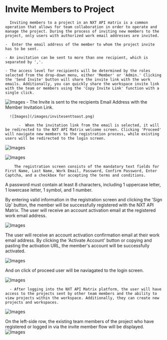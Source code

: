

# Invite Members to Project

      Inviting members to a project in an NXT API matrix is a common operation that allows for team collaboration in order to operate and manage the project. During the process of inviting new members to the project, only users with authorized work email addresses are invited.

    -  Enter the email address of the member to whom the project invite has to be sent.

    - An invitation can be sent to more than one recipient, which is separated by ','.

    - The access level for recipients will be determined by the roles selected from the drop-down menu, either 'Member' or 'Admin.' Clicking the 'Send Invite' button will share the invite link with the work emails. Additionally, you can quickly share the workspace invite link with the team or members using the 'Copy Invite Link' function with a single click.
      


![Images](/images/show60.png)
      -  The Invite is sent to the recipients Email Address with the Member Invitation  Link. 

      ![Images](/images/invitesenttoast.png)

          -  When the invitation link from the email is selected, it will be redirected to the NXT API Matrix welcome screen. Clicking 'Proceed' will navigate new members to the registration process, while existing users will be redirected to the login screen.

  ![Images](/images/welcome1.png)

  



![Images](/images/welcome2.png)

        The registration screen consists of the mandatory text fields for First Name, Last Name, Work Email, Password, Confirm Password, Enter Captcha, and a checkbox for accepting the terms and conditions.

A password must contain at least 8 characters, including 1 uppercase letter, 1 lowercase letter, 1 symbol, and 1 number.

By entering valid information in the registration screen and clicking the 'Sign Up' button, the member will be successfully registered with the NXT API Matrix. The user will receive an account activation email at the registered work email address. 

   
![Images](/images/regsucess.png)

The user will receive an account activation confirmation email at their work email address. By clicking the 'Activate Account' button or copying and pasting the activation URL, the member's account will be successfully activated.

![Images](/images/accountacctivated.png)


  And on click of proceed user will be naviagated to the login screen. 

  ![Images](/images/inviatelogin1.png)

      - After logging into the NXT API Matrix platform, the user will have access to the projects sent by other team members and the ability to view projects within the workspace. Additionally, they can create new projects and workspaces. 

  ![Images](/images/show61.png)

On the left-side row, the existing team members of the project who have registered or logged in via the invite member flow will be displayed.
  ![Images](/images/show62.png)

   


